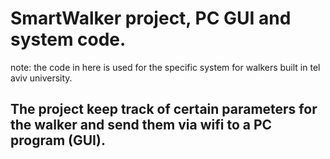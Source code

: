 # SmartWalker project, PC GUI and system code.
note: the code in here is used for the specific system for walkers built in tel aviv university.
## The project keep track of certain parameters for the walker and send them via wifi to a PC program (GUI).


